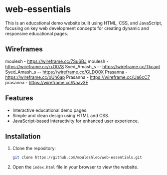 # web-essentials
This is an educational demo website built using HTML, CSS, and JavaScript, focusing on key web development concepts for creating dynamic and responsive educational pages.

## Wireframes
moulesh - https://wireframe.cc/7Su6BJ
moulesh - https://wireframe.cc/rxO078
Syed_Amash_s -- https://wireframe.cc/Tkcaqt
Syed_Amash_s -- https://wireframe.cc/GLDO0X
Prasanna - https://wireframe.cc/oUh6ap
Prasanna - https://wireframe.cc/Ua6cC7
prasanna - https://wireframe.cc/Naav3E

## Features
- Interactive educational demo pages.
- Simple and clean design using HTML and CSS.
- JavaScript-based interactivity for enhanced user experience.

## Installation
1. Clone the repository:
    ```bash
    git clone https://github.com/mouleshleo/web-essentials.git
    ```
2. Open the `index.html` file in your browser to view the website.
